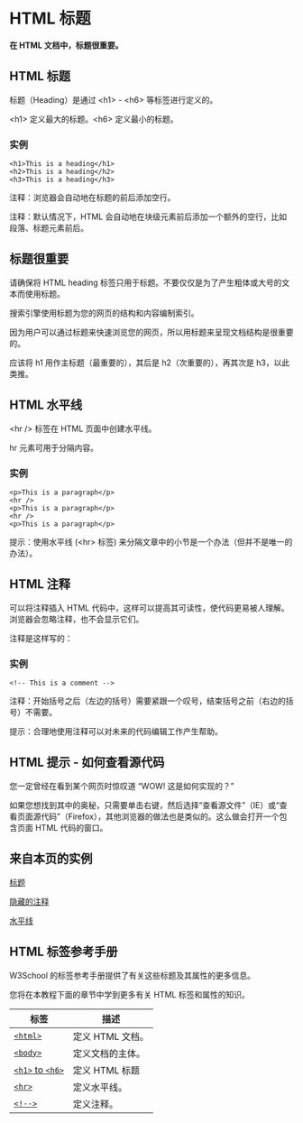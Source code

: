 
# HTML 标题




**在 HTML 文档中，标题很重要。**

## HTML 标题

标题（Heading）是通过 &lt;h1&gt; - &lt;h6&gt; 等标签进行定义的。

&lt;h1&gt; 定义最大的标题。&lt;h6&gt; 定义最小的标题。

### 实例

```
<h1>This is a heading</h1>
<h2>This is a heading</h2>
<h3>This is a heading</h3>

```



注释：浏览器会自动地在标题的前后添加空行。

注释：默认情况下，HTML 会自动地在块级元素前后添加一个额外的空行，比如段落、标题元素前后。

## 标题很重要

请确保将 HTML heading 标签只用于标题。不要仅仅是为了产生粗体或大号的文本而使用标题。

搜索引擎使用标题为您的网页的结构和内容编制索引。

因为用户可以通过标题来快速浏览您的网页，所以用标题来呈现文档结构是很重要的。

应该将 h1 用作主标题（最重要的），其后是 h2（次重要的），再其次是 h3，以此类推。

## HTML 水平线

&lt;hr /&gt; 标签在 HTML 页面中创建水平线。

hr 元素可用于分隔内容。

### 实例

```
<p>This is a paragraph</p>
<hr />
<p>This is a paragraph</p>
<hr />
<p>This is a paragraph</p>

```



提示：使用水平线 (&lt;hr&gt; 标签) 来分隔文章中的小节是一个办法（但并不是唯一的办法）。

## HTML 注释

可以将注释插入 HTML 代码中，这样可以提高其可读性，使代码更易被人理解。浏览器会忽略注释，也不会显示它们。

注释是这样写的：

### 实例

```
<!-- This is a comment -->
```



注释：开始括号之后（左边的括号）需要紧跟一个叹号，结束括号之前（右边的括号）不需要。

提示：合理地使用注释可以对未来的代码编辑工作产生帮助。

## HTML 提示 - 如何查看源代码

您一定曾经在看到某个网页时惊叹道 “WOW! 这是如何实现的？”

如果您想找到其中的奥秘，只需要单击右键，然后选择“查看源文件”（IE）或“查看页面源代码”（Firefox），其他浏览器的做法也是类似的。这么做会打开一个包含页面 HTML 代码的窗口。

## 来自本页的实例

[标题](/tiy/t.asp?f=html_headers)

[隐藏的注释](/tiy/t.asp?f=html_comment)

[水平线](/tiy/t.asp?f=html_hr)

## HTML 标签参考手册

W3School 的标签参考手册提供了有关这些标题及其属性的更多信息。

您将在本教程下面的章节中学到更多有关 HTML 标签和属性的知识。

| 标签 | 描述 |
| --- | --- |
| [`<html>`](/tags/tag_html.asp) | 定义 HTML 文档。 |
| [`<body>`](/tags/tag_body.asp) | 定义文档的主体。 |
| [`<h1>` to `<h6>`](/tags/tag_hn.asp) | 定义 HTML 标题 |
| [`<hr>`](/tags/tag_hr.asp) | 定义水平线。 |
| [`<!-->`](/tags/tag_comment.asp) | 定义注释。 |






